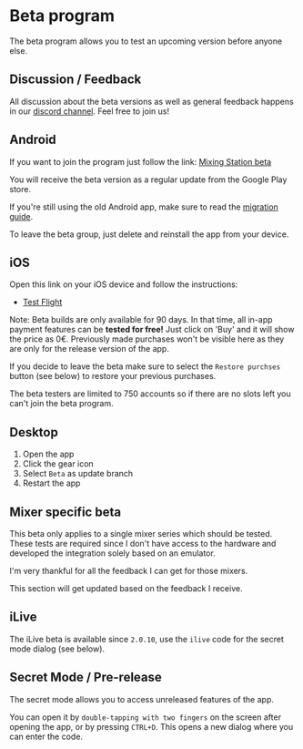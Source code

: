 # Beta program

The beta program allows you to test an upcoming version before anyone else.

## Discussion / Feedback

All discussion about the beta versions as well as general feedback happens in
our [discord channel](https://discord.gg/d8bJPg6kZm).
Feel free to join us!

## Android

If you want to join the program just follow the
link: [Mixing Station beta](https://play.google.com/apps/testing/org.devcore.mixingstation )

You will receive the beta version as a regular update from the Google Play store.

If you're still using the old Android app, make sure to read the [migration guide](../platforms/android/#migration).

To leave the beta group, just delete and reinstall the app from your device.

## iOS

Open this link on your iOS device and follow the instructions:

- [Test Flight](https://testflight.apple.com/join/lsd9mugy)

Note: Beta builds are only available for 90 days.
In that time, all in-app payment features can be **tested for free!** Just click on 'Buy' and it will show the price
as 0€. Previously made purchases won't be visible here as they are only for the release version of the app.

If you decide to leave the beta make sure to select the `Restore purchses` button (see below) to restore your previous
purchases.

The beta testers are limited to 750 accounts so if there are no slots left you can't join the beta program.

## Desktop

1. Open the app
2. Click the gear icon
3. Select `Beta` as update branch
4. Restart the app

## Mixer specific beta

This beta only applies to a single mixer series which should be tested.
These tests are required since I don't have access to the hardware and developed the
integration solely based on an emulator.

I'm very thankful for all the feedback I can get for those mixers.

This section will get updated based on the feedback I receive.

## iLive

The iLive beta is available since `2.0.10`, use the `ilive` code for the secret mode dialog (see below).

## Secret Mode / Pre-release

The secret mode allows you to access unreleased features of the app.

You can open it by `double-tapping with two fingers` on the screen after opening the app,
or by pressing `CTRL+D`.
This opens a new dialog where you can enter the code.